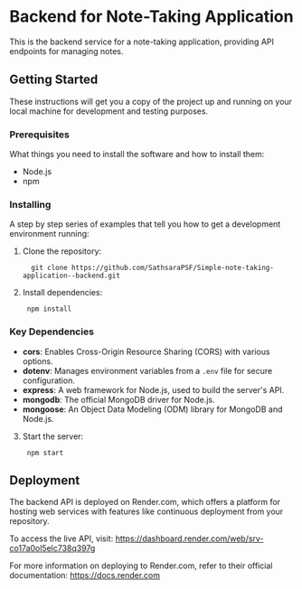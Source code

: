 
# Backend for Note-Taking Application

This is the backend service for a note-taking application, providing API endpoints for managing notes.

## Getting Started

These instructions will get you a copy of the project up and running on your local machine for development and testing purposes.

### Prerequisites

What things you need to install the software and how to install them:

- Node.js
- npm

### Installing

A step by step series of examples that tell you how to get a development environment running:

1. Clone the repository:

         git clone https://github.com/SathsaraPSF/Simple-note-taking-application--backend.git

2. Install dependencies:

        npm install

### Key Dependencies

- **cors**: Enables Cross-Origin Resource Sharing (CORS) with various options.
- **dotenv**: Manages environment variables from a `.env` file for secure configuration.
- **express**: A web framework for Node.js, used to build the server's API.
- **mongodb**: The official MongoDB driver for Node.js.
- **mongoose**: An Object Data Modeling (ODM) library for MongoDB and Node.js.

3. Start the server:

        npm start

## Deployment

The backend API is deployed on Render.com, which offers a platform for hosting web services with features like continuous deployment from your repository.

To access the live API, visit: https://dashboard.render.com/web/srv-co17a0ol5elc738q397g

For more information on deploying to Render.com, refer to their official documentation: https://docs.render.com
